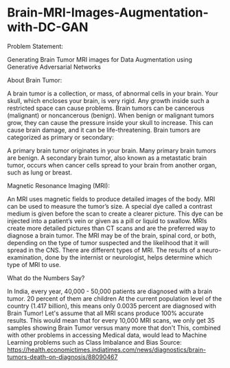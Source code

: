 # Brain-MRI-Images-Augmentation-with-DC-GAN
Problem Statement:

Generating Brain Tumor MRI images for Data Augmentation using Generative Adversarial Networks

About Brain Tumor:

A brain tumor is a collection, or mass, of abnormal cells in your brain. Your skull, which encloses your brain, is very rigid. Any growth inside such a restricted space can cause problems. Brain tumors can be cancerous (malignant) or noncancerous (benign). When benign or malignant tumors grow, they can cause the pressure inside your skull to increase. This can cause brain damage, and it can be life-threatening. Brain tumors are categorized as primary or secondary:

A primary brain tumor originates in your brain. Many primary brain tumors are benign.
A secondary brain tumor, also known as a metastatic brain tumor, occurs when cancer cells spread to your brain from another organ, such as lung or breast.

Magnetic Resonance Imaging (MRI):

An MRI uses magnetic fields to produce detailed images of the body.
MRI can be used to measure the tumor’s size. A special dye called a contrast medium is given before the scan to create a clearer picture.
This dye can be injected into a patient’s vein or given as a pill or liquid to swallow.
MRIs create more detailed pictures than CT scans and are the preferred way to diagnose a brain tumor.
The MRI may be of the brain, spinal cord, or both, depending on the type of tumor suspected and the likelihood that it will spread in the CNS.
There are different types of MRI. The results of a neuro-examination, done by the internist or neurologist, helps determine which type of MRI to use.

What do the Numbers Say?

In India, every year, 40,000 - 50,000 patients are diagnosed with a brain tumor. 20 percent of them are children
At the current population level of the country (1.417 billion), this means only 0.0035 percent are diagnosed with Brain Tumor!
Let's assume that all MRI scans produce 100% accurate results. This would mean that for every 10,000 MRI scans, we only get 35 samples showing Brain Tumor versus many more that don't
This, combined with other problems in accessing Medical data, would lead to Machine Learning problems such as Class Imbalance and Bias
Source: https://health.economictimes.indiatimes.com/news/diagnostics/brain-tumors-death-on-diagnosis/88090467

